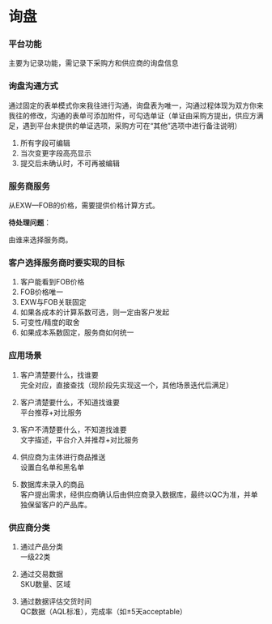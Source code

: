 # 询盘

### 平台功能

主要为记录功能，需记录下采购方和供应商的询盘信息

### 询盘沟通方式

通过固定的表单模式你来我往进行沟通，询盘表为唯一，沟通过程体现为双方你来我往的修改，沟通的表单可添加附件，可勾选单证（单证由采购方提出，供应方满足，遇到平台未提供的单证选项，采购方可在“其他”选项中进行备注说明）

1. 所有字段可编辑
2. 当次变更字段高亮显示
3. 提交后未确认时，不可再被编辑

### 服务商服务

从EXW—FOB的价格，需要提供价格计算方式。

**待处理问题**：

由谁来选择服务商。

### 客户选择服务商时要实现的目标

1. 客户能看到FOB价格
2. FOB价格唯一
3. EXW与FOB关联固定
4. 如果各成本的计算系数可选，则一定由客户发起
5. 可变性/精度的取舍
6. 如果成本系数固定，服务商如何统一

### 应用场景

1. 客户清楚要什么，找谁要  
   完全对应，直接查找（现阶段先实现这一个，其他场景迭代后满足）

2. 客户清楚要什么，不知道找谁要  
   平台推荐+对比服务

3. 客户不清楚要什么，不知道找谁要  
   文字描述，平台介入并推荐+对比服务

4. 供应商为主体进行商品推送  
   设置白名单和黑名单

5. 数据库未录入的商品  
   客户提出需求，经供应商确认后由供应商录入数据库，最终以QC为准，并单独保留客户的产品库。

### 供应商分类

1. 通过产品分类  
   一级22类

2. 通过交易数据  
   SKU数量、区域

3. 通过数据评估交货时间  
   QC数据（AQL标准），完成率（如±5天acceptable）



